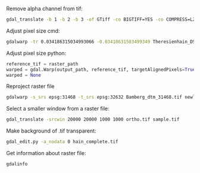 Remove alpha channel from tif:
```bash
gdal_translate -b 1 -b 2 -b 3 -of GTiff -co BIGTIFF=YES -co COMPRESS=LZW input.tif output.tif
```

Adjust pixel size cmd:
```bash
gdalwarp -tr 0.034186315034993066 -0.03418631503499349 Theresienhain_DSM_Juli_2022_ds_dtm.tif Theresienhain_DTM_Juli_2022.tif
```

Adjust pixel size python:
```Python
reference_tif = raster_path
warped = gdal.Warp(output_path, reference_tif, targetAlignedPixels=True, xRes=0.1, yRes=-0.1)
warped = None
```

Reproject raster file
```zsh
gdalwarp -s_srs epsg:31468 -t_srs epsg:32632 Bamberg_dtm_31468.tif newly.tif
```

Select a smaller window from a raster file:
```bash
gdal_translate -srcwin 20000 20000 1000 1000 ortho.tif sample.tif 
```

Make background of .tif transparent:
```bash
gdal_edit.py -a_nodata 0 hain_complete.tif
```

Get information about raster file:
```bash
gdalinfo
```